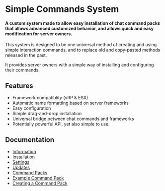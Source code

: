 # Simple Commands System
#### A custom system made to allow easy installation of chat command packs that allows advanced customized behavior, and allows quick and easy modification for server owners.

This system is designed to be one universal method of creating and using simple interaction commands, and to replace old and copy-pasted methods released in the past.

It provides server owners with a simple way of installing and configuring their commands.

## Features
* Framework compatiblity (vRP & ESX)
* Automatic name formatting based on server frameworks
* Easy configuration
* Simple drag-and-drop installation
* Universal bridge between chat commands and frameworks
* Potentially powerful API, yet also simple to use.

## Documentation
- [Information](https://help.toxicdev.me/internal/commands-system/)
- [Installation](https://help.toxicdev.me/internal/commands-system/install)
- [Settings](https://help.toxicdev.me/internal/commands-system/settings)
- [Updates](https://help.toxicdev.me/internal/commands-system/updates)
- [Command Packs](https://help.toxicdev.me/examples/command-packs/)
- [Example Command Pack](https://help.toxicdev.me/internal/commands-system/example-pack/)
- [Creating a Command Pack](https://help.toxicdev.me/internal/commands-system/create-pack/)
